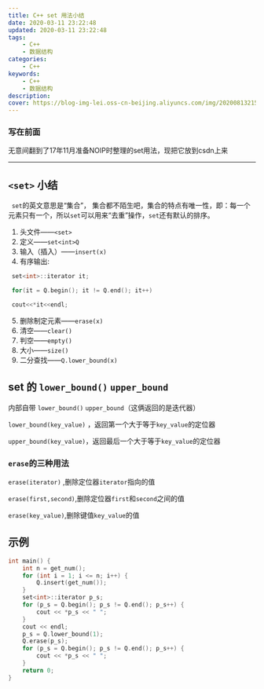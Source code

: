 ```yaml
---
title: C++ set 用法小结
date: 2020-03-11 23:22:48
updated: 2020-03-11 23:22:48
tags:
    - C++
    - 数据结构
categories:
    - C++
keywords:
    - C++
    - 数据结构
description:
cover: https://blog-img-lei.oss-cn-beijing.aliyuncs.com/img/20200813215913.png
---
```


### 写在前面
无意间翻到了17年11月准备NOIP时整理的set用法，现把它放到csdn上来

------

## `<set>` 小结
` set`的英文意思是“集合”， 集合都不陌生吧，集合的特点有唯一性，即：每一个元素只有一个，所以`set`可以用来“去重”操作，`set`还有默认的排序。

  1. 头文件——`<set>`
   2. 定义——`set<int>Q`
   3. 输入（插入）——`insert(x)`
   4. 有序输出: 

```cpp
 set<int>::iterator it;

 for(it = Q.begin(); it != Q.end(); it++)

 cout<<*it<<endl;
```

5. 删除制定元素——`erase(x)`
6. 清空——`clear()`
7. 判空——`empty()`
8. 大小——`size()`
9. 二分查找——`Q.lower_bound(x)`


## set 的 `lower_bound()` `upper_bound`

内部自带 `lower_bound()` `upper_bound`（这俩返回的是迭代器）

`lower_bound(key_value)` ，返回第一个大于等于`key_value`的定位器

`upper_bound(key_value)`，返回最后一个大于等于`key_value`的定位器 

 ### `erase`的三种用法

`erase(iterator)`  ,删除定位器`iterator`指向的值

`erase(first,second)`,删除定位器`first`和`second`之间的值

`erase(key_value)`,删除键值`key_value`的值

## 示例

```cpp
int main() {
    int n = get_num();
    for (int i = 1; i <= n; i++) {
        Q.insert(get_num());
    }
    set<int>::iterator p_s;
    for (p_s = Q.begin(); p_s != Q.end(); p_s++) {
        cout << *p_s << " ";
    }
    cout << endl;
    p_s = Q.lower_bound(1);
    Q.erase(p_s);
    for (p_s = Q.begin(); p_s != Q.end(); p_s++) {
        cout << *p_s << " ";
    }
    return 0;
}
```